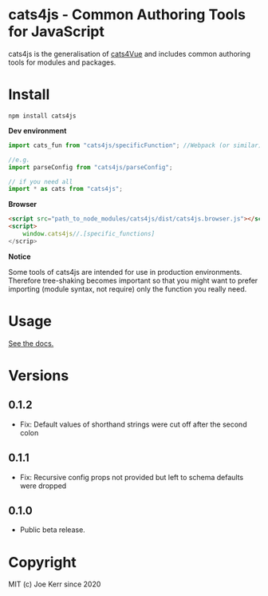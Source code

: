# cats4js - Common Authoring Tools for JavaScript

cats4js is the generalisation of [cats4Vue](https://github.com/Joe-Kerr/cats4Vue) and includes common authoring tools for modules and packages.


# Install

```
npm install cats4js
```


**Dev environment**

```javascript
import cats_fun from "cats4js/specificFunction"; //Webpack (or similar) tree-shakes off all other unused functions

//e.g.
import parseConfig from "cats4js/parseConfig";

// if you need all
import * as cats from "cats4js";
```


**Browser**

```html
<script src="path_to_node_modules/cats4js/dist/cats4js.browser.js"></script>
<script>
	window.cats4js//.[specific_functions]
</scrip>
```

**Notice**

Some tools of cats4js are intended for use in production environments. Therefore tree-shaking becomes important so that you might want to prefer importing (module syntax, not require) only the function you really need. 



# Usage

[See the docs.](https://joe-kerr.github.io/cats/global.html)


# Versions

## 0.1.2
- Fix: Default values of shorthand strings were cut off after the second colon

## 0.1.1
- Fix: Recursive config props not provided but left to schema defaults were dropped

## 0.1.0
- Public beta release.


# Copyright

MIT (c) Joe Kerr since 2020
